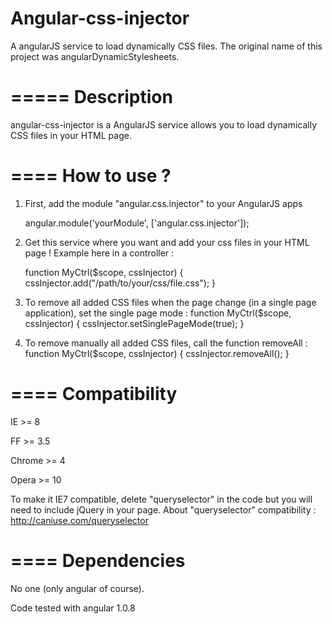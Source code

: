Angular-css-injector
=========================

A angularJS service to load dynamically CSS files. The original name of this project was angularDynamicStylesheets.

=====
Description
====
angular-css-injector is a AngularJS service allows you to load dynamically CSS files in your HTML page.

====
How to use ?
====

1. First, add the module "angular.css.injector" to your AngularJS apps

     angular.module('yourModule', ['angular.css.injector']);


2. Get this service where you want and add your css files in your HTML page ! Example here in a controller :

     function MyCtrl($scope, cssInjector)
     {
         cssInjector.add("/path/to/your/css/file.css");
     }

3. To remove all added CSS files when the page change (in a single page application), set the single page mode :
     function MyCtrl($scope, cssInjector)
     {
         cssInjector.setSinglePageMode(true);
     }

4. To remove manually all added CSS files, call the function removeAll :
     function MyCtrl($scope, cssInjector)
     {
         cssInjector.removeAll();
     }

====
Compatibility
====
IE >= 8

FF >= 3.5

Chrome >= 4

Opera >= 10


To make it IE7 compatible, delete "queryselector" in the code but you will need to include jQuery in your page.
About "queryselector" compatibility : http://caniuse.com/queryselector

====
Dependencies
====
No one (only angular of course).

Code tested with angular 1.0.8

